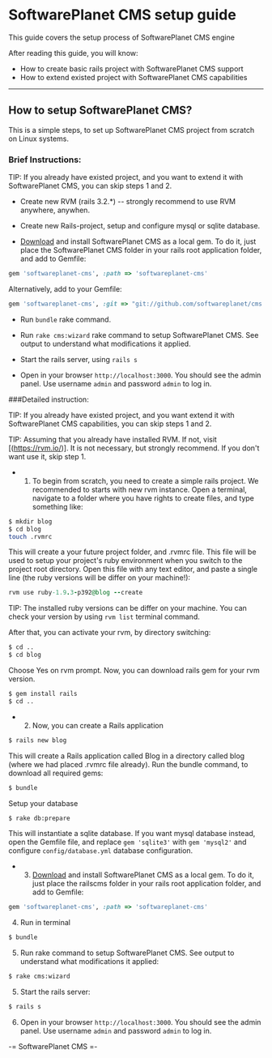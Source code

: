 SoftwarePlanet CMS setup guide
==========================

This guide covers the setup process of SoftwarePlanet CMS engine

After reading this guide, you will know:

* How to create basic rails project with SoftwarePlanet CMS support
* How to extend existed project with SoftwarePlanet CMS capabilities

--------------------------------------------------------------------------------

How to setup SoftwarePlanet CMS?
----------------------

This is a simple steps, to set up SoftwarePlanet CMS project from scratch on Linux systems.

### Brief Instructions:

TIP: If you already have existed project, and you want to extend it with SoftwarePlanet CMS, you can skip steps 1 and 2.

* Create new RVM (rails 3.2.*)  -- strongly recommend to use RVM anywhere, anywhen.

* Create new Rails-project, setup and configure mysql or sqlite database.

* [Download](#.html) and install SoftwarePlanet CMS as a local gem. To do it, just place the SoftwarePlanet CMS folder in your rails root application folder, and add to Gemfile:

```ruby
gem 'softwareplanet-cms', :path => 'softwareplanet-cms'
```

  Alternatively, add to your Gemfile:

```ruby
gem 'softwareplanet-cms', :git => "git://github.com/softwareplanet/cms.git"
```

* Run `bundle` rake command.

* Run `rake cms:wizard` rake command to setup SoftwarePlanet CMS. See output to understand what modifications it applied.

* Start the rails server, using `rails s`

* Open in your browser `http://localhost:3000`. You should see the admin panel. Use username `admin` and password `admin` to log in.

###Detailed instruction:

TIP: If you already have existed project, and you want extend it with SoftwarePlanet CMS capabilities, you can skip steps 1 and 2.

TIP: Assuming that you already have installed RVM. If not, visit [(https://rvm.io/)]. It is not necessary, but strongly recommend. If you don't want use it, skip step 1.

* 1. To begin from scratch, you need to create a simple rails project. We recommended to starts with new rvm instance.
Open a terminal, navigate to a folder where you have rights to create files, and type something like:

```bash
$ mkdir blog
$ cd blog
touch .rvmrc
```

This will create a your future project folder, and .rvmrc file. This file will be used to setup your project's ruby environment when you switch to the project root directory.
Open this file with any text editor, and paste a single line (the ruby versions will be differ on your machine!):

```ruby
rvm use ruby-1.9.3-p392@blog --create
```

TIP: The installed ruby versions can be differ on your machine. You can check your version by using `rvm list` terminal command.

After that, you can activate your rvm, by directory switching:

```bash
$ cd ..
$ cd blog
```

Choose Yes on rvm prompt. Now, you can download rails gem for your rvm version.

```bash
$ gem install rails
$ cd ..
```

* 2. Now, you can create a Rails application

```bash
$ rails new blog
```

This will create a Rails application called Blog in a directory called blog (where we had placed .rvmrc file already).
Run the bundle command, to download all required gems:

```bash
$ bundle
```

Setup your database

```bash
$ rake db:prepare
```

This will instantiate a sqlite database. If you want mysql database instead,  open the Gemfile file, and replace
`gem 'sqlite3'`
with
`gem 'mysql2'`
and configure `config/database.yml` database configuration.

* 3. [Download](#.html) and install SoftwarePlanet CMS as a local gem. To do it, just place the railscms folder in your rails root application folder, and add to Gemfile:

```ruby
gem 'softwareplanet-cms', :path => 'softwareplanet-cms'
```

4. Run in terminal

```bash
$ bundle
```

5. Run rake command to setup SoftwarePlanet CMS. See output to understand what modifications it applied:

```bash
$ rake cms:wizard
```

5. Start the rails server:
```bash
$ rails s
```
6. Open in your browser `http://localhost:3000`. You should see the admin panel. Use username `admin` and password `admin` to log in.

-= SoftwarePlanet CMS =-